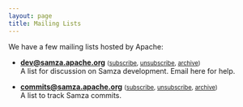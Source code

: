 ```yaml
---
layout: page
title: Mailing Lists
---
```

<!--
   Licensed to the Apache Software Foundation (ASF) under one or more
   contributor license agreements.  See the NOTICE file distributed with
   this work for additional information regarding copyright ownership.
   The ASF licenses this file to You under the Apache License, Version 2.0
   (the "License"); you may not use this file except in compliance with
   the License.  You may obtain a copy of the License at

       http://www.apache.org/licenses/LICENSE-2.0

   Unless required by applicable law or agreed to in writing, software
   distributed under the License is distributed on an "AS IS" BASIS,
   WITHOUT WARRANTIES OR CONDITIONS OF ANY KIND, either express or implied.
   See the License for the specific language governing permissions and
   limitations under the License.
-->

We have a few mailing lists hosted by Apache:

* **dev@samza.apache.org**  <small>([subscribe](mailto:dev-subscribe@samza.apache.org), [unsubscribe](mailto:dev-unsubscribe@samza.apache.org), [archive](http://mail-archives.apache.org/mod_mbox/samza-dev/))</small><br/>
  A list for discussion on Samza development. Email here for help.

* **commits@samza.apache.org** <small>([subscribe](mailto:commits-subscribe@samza.apache.org), [unsubscribe](mailto:commits-unsubscribe@samza.apache.org), [archive](http://mail-archives.apache.org/mod_mbox/samza-commits/))</small><br/>
  A list to track Samza commits.
